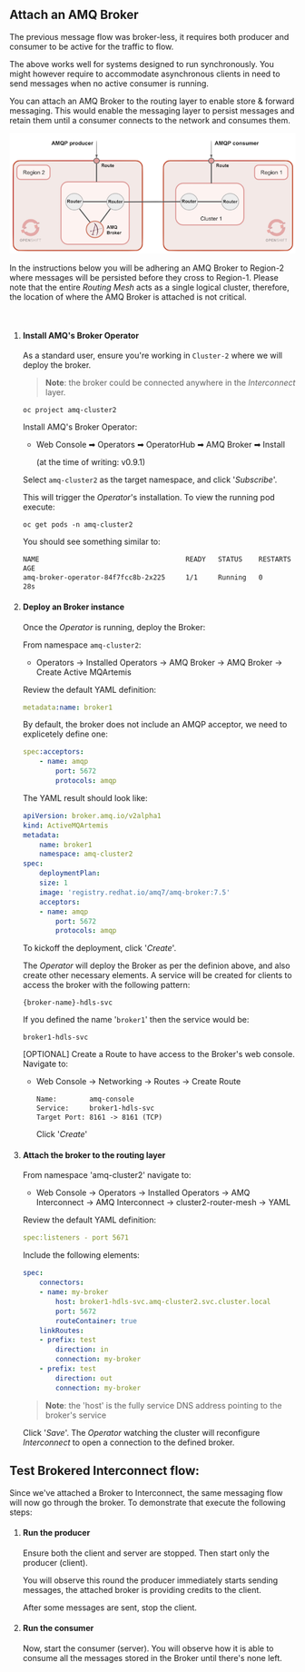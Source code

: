 
## Attach an AMQ Broker

The previous message flow was broker-less, it requires both producer and consumer to be active for the traffic to flow.

The above works well for systems designed to run synchronously. You might however require to accommodate asynchronous clients in need to send messages when no active consumer is running.

You can attach an AMQ Broker to the routing layer to enable store & forward messaging. This would enable the messaging layer to persist messages and retain them until a consumer connects to the network and consumes them.

![](./images/interconnect-brokered.png "An AMQ Broker is attached to the mesh")

In the instructions below you will be adhering an AMQ Broker to Region-2 where messages will be persisted before they cross to Region-1. Please note that the entire *Routing Mesh* acts as a single logical cluster, therefore, the location of where the AMQ Broker is attached is not critical.

<br/>

1. #### Install AMQ's Broker Operator

	As a standard user, ensure you're working in `Cluster-2` where we will deploy the broker.
	
	>**Note**: the broker could be connected anywhere in the *Interconnect* layer.

	   oc project amq-cluster2


	Install AMQ's Broker Operator:

	- Web Console ➡ Operators ➡ OperatorHub ➡ AMQ Broker ➡ Install 

		(at the time of writing: v0.9.1)

	Select `amq-cluster2` as the target namespace, and click '*Subscribe*'.

	This will trigger the *Operator*'s installation. To view the running pod execute:

	   oc get pods -n amq-cluster2

	You should see something similar to:

	```
	NAME                                    READY   STATUS    RESTARTS   AGE
	amq-broker-operator-84f7fcc8b-2x225     1/1     Running   0          28s
	```

1. #### Deploy an Broker instance

	Once the *Operator* is running, deploy the Broker:

	From namespace `amq-cluster2`:

	- Operators -> Installed Operators -> AMQ Broker -> AMQ Broker -> Create Active MQArtemis

	Review the default YAML definition:

	```yaml
	metadata:name: broker1
	```
	By default, the broker does not include an AMQP acceptor, we need to explicetely define one:

	```yaml
	spec:acceptors:
		- name: amqp
			port: 5672
			protocols: amqp
	```

	The YAML result should look like:
	```yaml
	apiVersion: broker.amq.io/v2alpha1
	kind: ActiveMQArtemis
	metadata:
		name: broker1
		namespace: amq-cluster2
	spec:
		deploymentPlan:
		size: 1
		image: 'registry.redhat.io/amq7/amq-broker:7.5'
		acceptors:
		- name: amqp
			port: 5672
			protocols: amqp
	```

	To kickoff the deployment, click '*Create*'.

	The *Operator* will deploy the Broker as per the definion above, and also create other necessary elements. A service will be created for clients to access the broker with the following pattern:

	   {broker-name}-hdls-svc

	If you defined the name '`broker1`' then the service would be: 

	   broker1-hdls-svc

	[OPTIONAL]
	Create a Route to have access to the Broker's web console. Navigate to:

	- Web Console -> Networking -> Routes -> Create Route
		```
		Name:        amq-console
		Service:     broker1-hdls-svc
		Target Port: 8161 -> 8161 (TCP)
		```
		Click '*Create*'


1. #### Attach the broker to the routing layer

	From namespace 'amq-cluster2' navigate to:

	- Web Console -> Operators -> Installed Operators -> AMQ Interconnect -> AMQ Interconnect -> cluster2-router-mesh -> YAML

	Review the default YAML definition:
	```yaml
	spec:listeners - port 5671
	```
	Include the following elements:
	```yaml
	spec:
		connectors:
		- name: my-broker
			host: broker1-hdls-svc.amq-cluster2.svc.cluster.local
			port: 5672
			routeContainer: true
		linkRoutes:
		- prefix: test
			direction: in
			connection: my-broker
		- prefix: test
			direction: out
			connection: my-broker
	```
	>**Note**: the 'host' is the fully service DNS address pointing to the broker's service

	Click '*Save*'. The *Operator* watching the cluster will reconfigure *Interconnect* to open a connection to the defined broker.



## Test Brokered Interconnect flow:

Since we've attached a Broker to Interconnect, the same messaging flow will now go through the broker. To demonstrate that execute the following steps:

1. #### Run the producer

	Ensure both the client and server are stopped. Then start only the producer (client).

	You will observe this round the producer immediately starts sending messages, the attached broker is providing credits to the client.

	After some messages are sent, stop the client.


1. #### Run the consumer

	Now, start the consumer (server). You will observe how it is able to consume all the messages stored in the Broker until there's none left.

